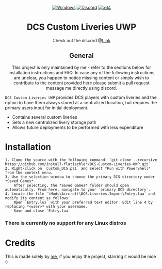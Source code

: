 <div align="center">

   [![Windows](https://img.shields.io/badge/Platform-Windows-0078d7.svg?style=plastic)](https://en.wikipedia.org/wiki/Microsoft_Windows)
   [![Discord](https://img.shields.io/discord/1148144263792701471.svg?color=7289da&label=Discord&logo=discord&logoColor=white&cacheSeconds=3600&style=plastic)](https://mee6.xyz/i/n0mgQanPM7)
   [![x64](https://img.shields.io/badge/Arch-x64-red.svg?style=plastic)](https://en.wikipedia.org/wiki/X86-64)

   # **DCS Custom Liveries UWP**
   Check out the discord @[Link](https://mee6.xyz/i/n0mgQanPM7)
	
   ## General
   This project is only maintained by me - refer to the sections below for installation instructions and FAQ.
   In case any of the following instructions are unclear, you happen to notice missing content or simply wish to contribute to the content provided here please submit a pull request message me directly using discord.
   
</div>


`DCS Custom Liveries UWP` provides DCS players with custom liveries and the option to have them always stored at a centralized location, but requires the primary users input for initial deployment.
- Contains several custom liveries
- Sets a new centralized livery storage path
- Allows future deployments to be performed with less expenditure

# Installation
    1. Clone the source with the following command: `git clone --recursive https://github.com/install-flatischler/DCS-Custom-Liveries-UWP.git`
    2. Right-click on `Custom_DCS.ps1` and select *Run with PowerShell* from the context menu.
    3. Use the selection window to choose the primary DCS directory under *Saved Games*.
        After selecting, the *Saved Games* folder should open automatically. From here, navigate to your `primary DCS directory`.
    4. Locate the file `\Mods\Aircraft\DCS.Liveries.Import\Entry.lua` and modify its content as follows:
        Open `Entry.lua` with your preferred text editor. Edit line 4 by replacing *<user>* with your username.
        Save and close `Entry.lua`
### There is currently no support for any Linux distros

# Credits
   This is made solely by <a href="https://github.com/install-flatischler">me</a>, if you enjoy the project, starring it would be nice :)
